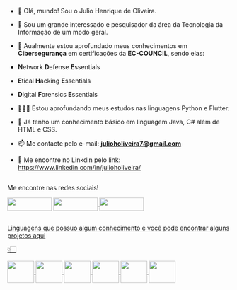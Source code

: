 - 👋 Olá, mundo! Sou o Julio Henrique de Oliveira.

- 👀 Sou um grande interessado e pesquisador da área da Tecnologia da Informação de um modo geral.

- 🔐 Aualmente estou aprofundado meus conhecimentos em **Cibersegurança** em certificações da **EC-COUNCIL**, sendo elas:
- **N**etwork **D**efense **E**ssentials
- **E**tical **H**acking **E**ssentials
- **D**igital **F**orensics **E**ssentials

- 🧑🏻‍💻 Estou aprofundando meus estudos nas linguagens Python e Flutter.

- 🧠 Já tenho um conhecimento básico em linguagem Java, C# além de HTML e CSS.

- 📫 Me contacte pelo e-mail: **julioholiveira7@gmail.com**

- 📄 Me encontre no Linkdin pelo link: https://www.linkedin.com/in/julioholiveira/

##

<div>
  <p>Me encontre nas redes sociais!</p>
  <a href="https://www.instagram.com/julioho7/"><img align='center' height='30' width='100' src='https://img.shields.io/badge/Instagram-E4405F?style=for-the-badge&logo=instagram&logoColor=white'></a>
  <a href='https://linkedin.com/in/julioholiveira/'><img align='center' height='30' width='100' src='https://img.shields.io/badge/LinkedIn-0077B5?style=for-the-badge&logo=linkedin&logoColor=white'</a>
  <a href='https://www.facebook.com/julioho18'><img align='center' height='30' width='100' src='https://img.shields.io/badge/Facebook-1877F2?style=for-the-badge&logo=facebook&logoColor=white'</a>
</div>

##
    
<p>Linguagens que possuo algum conhecimento e você pode encontrar alguns projetos aqui</p> 👇🏻
    
<div style="display: inline_block"><br>
  <img align='center' height='50' width='60' src="https://cdn.jsdelivr.net/gh/devicons/devicon/icons/python/python-original.svg" />
  <img align='center' height='50' width='60' src="https://cdn.jsdelivr.net/gh/devicons/devicon/icons/flutter/flutter-original.svg" />
  <img align='center' height='50' width='60' src="https://cdn-icons.flaticon.com/png/512/2273/premium/2273145.png?token=exp=1652659335~hmac=b2965ec8f77af9ebc8a5a45f2b5492b8"/>
  <img align='center' height='50' width='60' src="https://cdn.jsdelivr.net/gh/devicons/devicon/icons/javascript/javascript-original.svg" />
  <img align='center' height='50' width='60' src="https://cdn.jsdelivr.net/gh/devicons/devicon/icons/html5/html5-original-wordmark.svg" />
  <img align='center' height='50' width='60' src="https://cdn.jsdelivr.net/gh/devicons/devicon/icons/css3/css3-original-wordmark.svg" />
</div>
